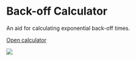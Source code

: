 # Back-off Calculator

An aid for calculating exponential back-off times.

[Open calculator](https://aupajo.github.io/backoff-calculator)

![](https://i.imgur.com/6xZZv8V.png)
